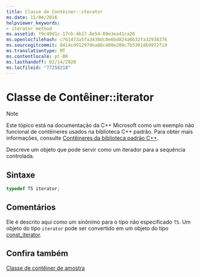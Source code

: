 ```yaml
---
title: Classe de Contêiner::iterator
ms.date: 11/04/2016
helpviewer_keywords:
- iterator method
ms.assetid: f9c49d1c-17cb-4b17-8e54-09e3ea41ca26
ms.openlocfilehash: c761473a5fa3438dc8e6bd824a0b32fa32936376
ms.sourcegitcommit: 8414cd91297dea88c480e208c7b5301db9972f19
ms.translationtype: MT
ms.contentlocale: pt-BR
ms.lasthandoff: 02/14/2020
ms.locfileid: "77258218"
---
```

# <a name="container-classiterator"></a>Classe de Contêiner::iterator

> [!NOTE]
> Este tópico está na documentação da C++ Microsoft como um exemplo não funcional de contêineres usados na biblioteca C++ padrão. Para obter mais informações, consulte [Contêineres da biblioteca padrão C++](../standard-library/stl-containers.md).

Descreve um objeto que pode servir como um iterador para a sequência controlada.

## <a name="syntax"></a>Sintaxe

```cpp
typedef T5 iterator;
```

## <a name="remarks"></a>Comentários

Ele é descrito aqui como um sinônimo para o tipo não especificado `T5`. Um objeto do tipo `iterator` pode ser convertido em um objeto do tipo [const_iterator](../standard-library/container-class-const-iterator.md).

## <a name="see-also"></a>Confira também

[Classe de contêiner de amostra](../standard-library/sample-container-class.md)
